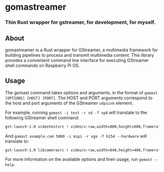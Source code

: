 # gomastreamer

### Thin Rust wrapper for gstreamer, for development, for myself.

## About

gomastreamer is a Rust wrapper for GStreamer, a multimedia framework for building pipelines to process and transmit multimedia content. This library provides a convenient command line interface for executing GStreamer shell commands on Raspberry Pi OS.

## Usage

The gomast command takes options and arguments, in the format of `gomast [OPTIONS] [HOST] [PORT]`. The HOST and PORT arguments correspond to the host and port arguments of the GStreamer `udpsink` element.

For example, running `gomast -i test -r sd -f vp8` will translate to the following GStreamer shell command:

```sh
gst-launch-1.0 videotestsrc ! video/x-raw,width=800,height=600,framerate=30/1 ! videoconvert ! vp8enc ! rtpvp8pay ! udpsink host=localhost port=8080
```

And `gomast example.com 5000 -i mipi -r vga -f h254 --hardware` will translate to:

```sh
gst-launch-1.0 libcamerasrc ! video/x-raw,width=640,height=480,framerate=30/1 ! videoconvert ! v4l2h264enc 'video/x-h254,level=(string)4' ! rtph264pay ! udpsink host=example.com port=5000
```

For more information on the available options and their usage, run `gomast --help`.
